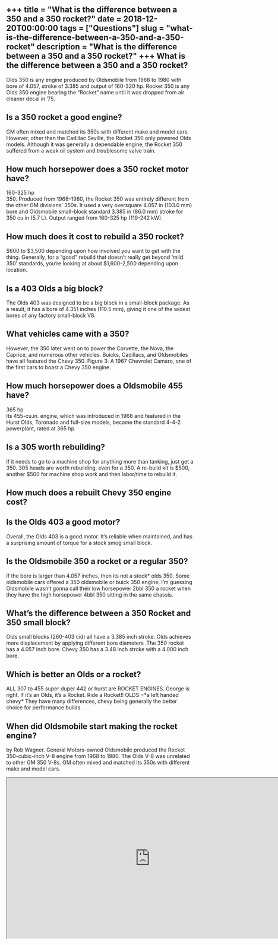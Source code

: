 +++
title = "What is the difference between a 350 and a 350 rocket?"
date = 2018-12-20T00:00:00
tags = ["Questions"]
slug = "what-is-the-difference-between-a-350-and-a-350-rocket"
description = "What is the difference between a 350 and a 350 rocket?"
+++
What is the difference between a 350 and a 350 rocket?
------------------------------------------------------

Olds 350 is any engine produced by Oldsmobile from 1968 to 1980 with bore of 4.057, stroke of 3.385 and output of 160-320 hp. Rocket 350 is any Olds 350 engine bearing the “Rocket” name until it was dropped from air cleaner decal in ’75.

Is a 350 rocket a good engine?
------------------------------

GM often mixed and matched its 350s with different make and model cars. However, other than the Cadillac Seville, the Rocket 350 only powered Olds models. Although it was generally a dependable engine, the Rocket 350 suffered from a weak oil system and troublesome valve train.

How much horsepower does a 350 rocket motor have?
-------------------------------------------------

160-325 hp  
350\. Produced from 1968–1980, the Rocket 350 was entirely different from the other GM divisions’ 350s. It used a very oversquare 4.057 in (103.0 mm) bore and Oldsmobile small-block standard 3.385 in (86.0 mm) stroke for 350 cu in (5.7 L). Output ranged from 160-325 hp (119-242 kW).

How much does it cost to rebuild a 350 rocket?
----------------------------------------------

$600 to $3,500 depending upon how involved you want to get with the thing. Generally, for a “good” rebuild that doesn’t really get beyond ‘mild 350’ standards, you’re looking at about $1,600-2,500 depending upon location.

Is a 403 Olds a big block?
--------------------------

The Olds 403 was designed to be a big block in a small-block package. As a result, it has a bore of 4.351 inches (110.5 mm), giving it one of the widest bores of any factory small-block V8.

What vehicles came with a 350?
------------------------------

However, the 350 later went on to power the Corvette, the Nova, the Caprice, and numerous other vehicles. Buicks, Cadillacs, and Oldsmobiles have all featured the Chevy 350. Figure 3: A 1967 Chevrolet Camaro, one of the first cars to boast a Chevy 350 engine.

How much horsepower does a Oldsmobile 455 have?
-----------------------------------------------

365 hp  
Its 455-cu.in. engine, which was introduced in 1968 and featured in the Hurst Olds, Toronado and full-size models, became the standard 4-4-2 powerplant, rated at 365 hp.

Is a 305 worth rebuilding?
--------------------------

If it needs to go to a machine shop for anything more than tanking, just get a 350. 305 heads are worth rebuilding, even for a 350. A re-build kit is $500, another $500 for machine shop work and then labor/time to rebuild it.

How much does a rebuilt Chevy 350 engine cost?
----------------------------------------------

Is the Olds 403 a good motor?
-----------------------------

Overall, the Olds 403 is a good motor. It’s reliable when maintained, and has a surprising amount of torque for a stock smog small block.

Is the Oldsmobile 350 a rocket or a regular 350?
------------------------------------------------

If the bore is larger than 4.057 inches, then its not a stock\* olds 350. Some oldsmobile cars offered a 350 oldsmobile or buick 350 engine. I’m guessing Oldsmobile wasn’t gonna call their low horsepower 2bbl 350 a rocket when they have the high horsepower 4bbl 350 sitting in the same chassis.

What’s the difference between a 350 Rocket and 350 small block?
---------------------------------------------------------------

Olds small blocks (260-403 cid) all have a 3.385 inch stroke. Olds achieves more displacement by applying different bore diameters .The 350 rocket has a 4.057 inch bore. Chevy 350 has a 3.48 inch stroke with a 4.000 inch bore.

Which is better an Olds or a rocket?
------------------------------------

ALL 307 to 455 super duper 442 or hurst are ROCKET ENGINES. George is right. If it’s an Olds, it’s a Rocket. Ride a Rocket!! OLDS =\*a left handed chevy\* They have many differences, chevy being generally the better choice for performance builds.

When did Oldsmobile start making the rocket engine?
---------------------------------------------------

by Rob Wagner. General Motors-owned Oldsmobile produced the Rocket 350-cubic-inch V-8 engine from 1968 to 1980. The Olds V-8 was unrelated to other GM 350 V-8s. GM often mixed and matched its 350s with different make and model cars.

<iframe allow="accelerometer; autoplay; clipboard-write; encrypted-media; gyroscope; picture-in-picture" allowfullscreen="" class="__youtube_prefs__  epyt-is-override  no-lazyload" data-no-lazy="1" data-origheight="433" data-origwidth="770" data-skipgform_ajax_framebjll="" height="433" id="_ytid_90788" loading="lazy" src="https://www.youtube.com/embed/eDlT8fp3ZU0?enablejsapi=1&autoplay=0&cc_load_policy=0&cc_lang_pref=&iv_load_policy=1&loop=0&modestbranding=0&rel=1&fs=1&playsinline=0&autohide=2&theme=dark&color=red&controls=1&" title="YouTube player" width="770"></iframe>
